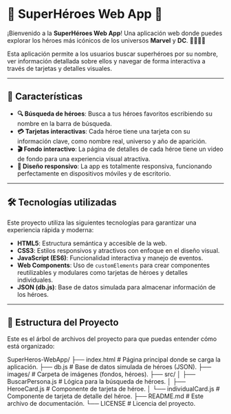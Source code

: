 # 🌟 **SuperHéroes Web App** 🌟

¡Bienvenido a la **SuperHéroes Web App**! Una aplicación web donde puedes explorar los héroes más icónicos de los universos **Marvel** y **DC**. 🦸‍♂️🦸‍♀️

Esta aplicación permite a los usuarios buscar superhéroes por su nombre, ver información detallada sobre ellos y navegar de forma interactiva a través de tarjetas y detalles visuales.

---

## 🚀 **Características**

- **🔍 Búsqueda de héroes**: Busca a tus héroes favoritos escribiendo su nombre en la barra de búsqueda.
- **💳 Tarjetas interactivas**: Cada héroe tiene una tarjeta con su información clave, como nombre real, universo y año de aparición.
- **🎬 Fondo interactivo**: La página de detalles de cada héroe tiene un video de fondo para una experiencia visual atractiva.
- **📱 Diseño responsivo**: La app es totalmente responsiva, funcionando perfectamente en dispositivos móviles y de escritorio.

---

## 🛠️ **Tecnologías utilizadas**

Este proyecto utiliza las siguientes tecnologías para garantizar una experiencia rápida y moderna:

- **HTML5**: Estructura semántica y accesible de la web.
- **CSS3**: Estilos responsivos y atractivos con enfoque en el diseño visual.
- **JavaScript (ES6)**: Funcionalidad interactiva y manejo de eventos.
- **Web Components**: Uso de `customElements` para crear componentes reutilizables y modulares como tarjetas de héroes y detalles individuales.
- **JSON (db.js)**: Base de datos simulada para almacenar información de los héroes.

---

## 📂 **Estructura del Proyecto**

Este es el árbol de archivos del proyecto para que puedas entender cómo está organizado:

SuperHeros-WebApp/
├── index.html # Página principal donde se carga la aplicación.
├── db.js # Base de datos simulada de héroes (JSON).
├── images/ # Carpeta de imágenes (fondos, héroes).
├── src/
│ ├── BuscarPersona.js # Lógica para la búsqueda de héroes.
│ ├── HeroeCard.js # Componente de tarjeta de héroe.
│ └── individualCard.js # Componente de tarjeta de detalle del héroe.
├── README.md # Este archivo de documentación.
└── LICENSE # Licencia del proyecto.


